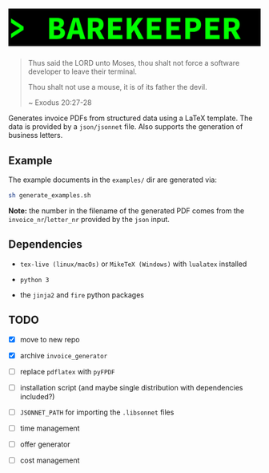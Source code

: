 # ![BAREKEEPER](./barekeeper.gif)

> Thus said the LORD unto Moses, thou shalt not force a software 
> developer to leave their terminal.
>
> Thou shalt not use a mouse, it is of its father the devil.
>
> ~ Exodus 20:27-28

Generates invoice PDFs from structured data using a LaTeX template.
The data is provided by a `json/jsonnet` file.
Also supports the generation of business letters.


## Example

The example documents in the `examples/` dir are generated via:

```bash
sh generate_examples.sh
```

**Note:** the number in the filename of the generated PDF comes from
the `invoice_nr`/`letter_nr` provided by the `json` input.


## Dependencies

* `tex-live (linux/macOs)` or `MikeTeX (Windows)` with
  `lualatex` installed

* `python 3`

* the `jinja2` and `fire` python packages


## TODO

* [x] move to new repo

* [x] archive `invoice_generator`

* [ ] replace `pdflatex` with `pyFPDF`

* [ ] installation script (and maybe single distribution with
  dependencies included?)

* [ ] `JSONNET_PATH` for importing the `.libsonnet` files

* [ ] time management

* [ ] offer generator

* [ ] cost management
